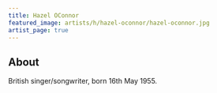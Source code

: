 ```yaml
---
title: Hazel OConnor
featured_image: artists/h/hazel-oconnor/hazel-oconnor.jpg
artist_page: true
---
```

## About

British singer/songwriter, born 16th May 1955.

